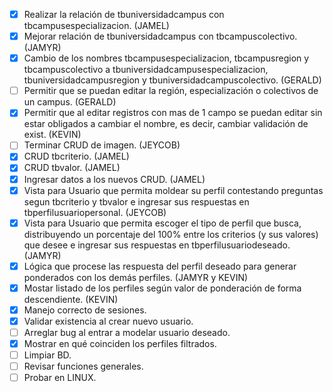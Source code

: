 - [x] Realizar la relación de tbuniversidadcampus con tbcampusespecializacion. (JAMEL)
- [x] Mejorar relación de tbuniversidadcampus con tbcampuscolectivo. (JAMYR)
- [x] Cambio de los nombres tbcampusespecializacion, tbcampusregion y tbcampuscolectivo a tbuniversidadcampusespecializacion, tbuniversidadcampusregion y tbuniversidadcampuscolectivo. (GERALD)
- [ ] Permitir que se puedan editar la región, especialización o colectivos de un campus. (GERALD)
- [x] Permitir que al editar registros con mas de 1 campo se puedan editar sin estar obligados a cambiar el nombre, es decir, cambiar validación de exist. (KEVIN)
- [ ] Terminar CRUD de imagen. (JEYCOB)
- [x] CRUD tbcriterio. (JAMEL)
- [x] CRUD tbvalor. (JAMEL)
- [x] Ingresar datos a los nuevos CRUD. (JAMEL)
- [x] Vista para Usuario que permita moldear su perfil contestando preguntas segun tbcriterio y tbvalor e ingresar sus respuestas en tbperfilusuariopersonal. (JEYCOB)
- [x] Vista para Usuario que permita escoger el tipo de perfil que busca, distribuyendo un porcentaje del 100% entre los criterios (y sus valores) que desee e ingresar sus respuestas en tbperfilusuariodeseado. (JAMYR)
- [x] Lógica que procese las respuesta del perfil deseado para generar ponderados con los demás perfiles. (JAMYR y KEVIN)
- [x] Mostar listado de los perfiles según valor de ponderación de forma descendiente. (KEVIN)
- [x] Manejo correcto de sesiones. 
- [x] Validar existencia al crear nuevo usuario.
- [ ] Arreglar bug al entrar a modelar usuario deseado.
- [x] Mostrar en qué coinciden los perfiles filtrados.
- [ ] Limpiar BD.
- [ ] Revisar funciones generales.
- [ ] Probar en LINUX.